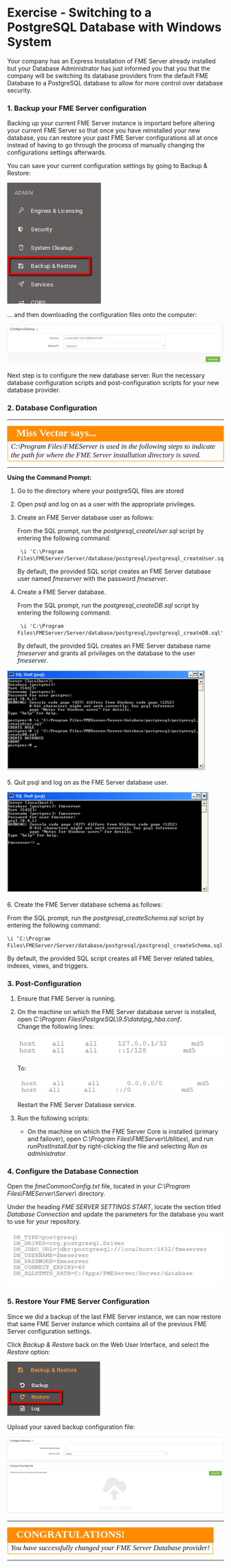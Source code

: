 # Exercise - Switching to a PostgreSQL Database with Windows System #

Your company has an Express Installation of FME Server already installed but your Database Administrator has just informed you that you that the company will be switching its database providers from the default FME Database to a PostgreSQL database to allow for more control over database security.


### 1. Backup your FME Server configuration ###

Backing up your current FME Server instance is important before altering your current FME Server so that once you have reinstalled your new database, you can restore your past FME Server configurations all at once instead of having to go through the process of manually changing the configurations settings afterwards.

You can save your current configuration settings by going to Backup & Restore:

![](./Images/3.416.Backup&Restore.png)

… and then downloading the configuration files onto the computer:

![](./Images/3.417.ConfigureDownload.png)

Next step is to configure the new database server. Run the necessary database configuration scripts and post-configuration scripts for your new database provider.

### 2. Database Configuration ###

---

<!--Miss Vector says...--> 

<table style="border-spacing: 0px">
<tr>
<td style="vertical-align:middle;background-color:darkorange;border: 2px solid darkorange">
<i class="fa fa-info-circle fa-lg fa-pull-left fa-fw" style="color:white;padding-right: 12px;vertical-align:text-top"></i>
<span style="color:white;font-size:x-large;font-weight: bold;font-family:serif">Miss Vector says...</span>
</td>
</tr>

<tr>
<td style="border: 1px solid darkorange">
<span style="font-family:serif; font-style:italic; font-size:larger">
C:\Program Files\FMEServer is used in the following steps to indicate the path for where the FME Server installation directory is saved.
</span>
</td>
</tr>
</table>

---

**Using the Command Prompt:**

1. Go to the directory where your postgreSQL files are stored
2. Open psql and log on as a user with the appropriate privileges.
3. Create an FME Server database user as follows:

	From the SQL prompt, run the *postgresql\_createUser.sql* script by entering the following command:
		
		\i 'C:\Program Files\FMEServer/Server/database/postgresql/postgresql_createUser.sql'

	By default, the provided SQL script creates an FME Server database user named *fmeserver* with the password *fmeserver*.

4. Create a FME Server database.

	From the SQL prompt, run the *postgresql\_createDB.sql* script by entering the following command:

		\i 'C:\Program Files\FMEServer/Server/database/postgresql/postgresql_createDB.sql'

	By default, the provided SQL creates an FME Server database name *fmeserver* and grants all privileges on the database to the user *fmeserver*.

![](./Images/3.418.ConfigureSettings3.png)
<br><br>
5. Quit psql and log on as the FME Server database user.

![](./Images/3.419.fmeUserLogIn.png)
<br>
<br>
6. Create the FME Server database schema as follows:

From the SQL prompt, run the *postgresql\_createSchema.sql* script by entering the following command:

	\i ‘C:\Program Files\FMEServer/Server/database/postgresql/postgresql_createSchema.sql'
	
 By default, the provided SQL script creates all FME Server related tables, indexes, views, and triggers.

### 3. Post-Configuration ###

1. Ensure that FME Server is running. 
2. On the machine on which the FME Server database server is installed, open *C:\Program Files\PostgreSQL\9.5\data\pg_hba.conf*.
	<br>Change the following lines:

	![](./Images/3.420.postConfigurationSettings1.png)

	To:

	![](./Images/3.421.postConfigurationSettings2.png)

	Restart the FME Server Database service.

3. Run the following scripts:
	- On the machine on which the FME Server Core is installed (primary and failover), open *C:\Program Files\FMEServer\Utilities\\*, and run *runPostInstall.bat* by right-clicking the file and selecting *Run as administrator*.


### 4. Configure the Database Connection ###

Open the *fmeCommonConfig.txt* file, located in your *C:\Program Files\FMEServer\Server\\* directory.

Under the heading *FME SERVER SETTINGS START*, locate the section titled *Database Connection* and update the parameters for the database you want to use for your repository.

![](./Images/3.422.databaseConnectionEx.png)

### 5. Restore Your FME Server Configuration ###

Since we did a backup of the last FME Server instance, we can now restore that same FME Server instance which contains all of the previous FME Server configuration settings.

Click *Backup & Restore* back on the Web User Interface, and select the *Restore* option:

![](./Images/3.423.restoreButton.png)

Upload your saved backup configuration file:

![](./Images/3.424.RestoreConfiguration.png)

---

<!--Exercise Congratulations Section--> 

<table style="border-spacing: 0px">
<tr>
<td style="vertical-align:middle;background-color:darkorange;border: 2px solid darkorange">
<i class="fa fa-thumbs-o-up fa-lg fa-pull-left fa-fw" style="color:white;padding-right: 12px;vertical-align:text-top"></i>
<span style="color:white;font-size:x-large;font-weight: bold;font-family:serif">CONGRATULATIONS!</span>
</td>
</tr>

<tr>
<td style="border: 1px solid darkorange">
<span style="font-family:serif; font-style:italic; font-size:larger">
You have successfully changed your FME Server Database provider!
</span>
</td>
</tr>
</table>

---

